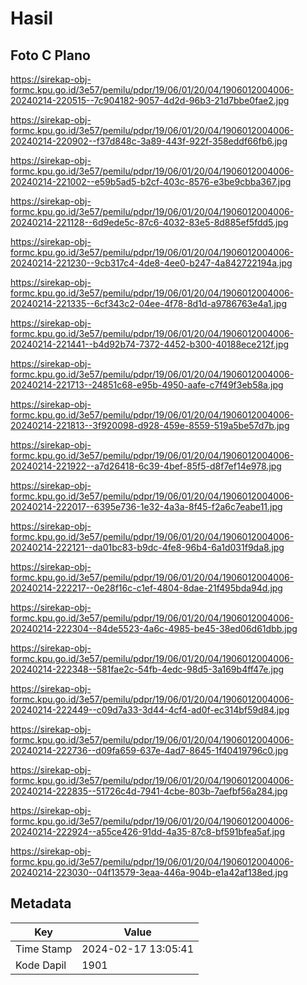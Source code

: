 # Hasil

## Foto C Plano

https://sirekap-obj-formc.kpu.go.id/3e57/pemilu/pdpr/19/06/01/20/04/1906012004006-20240214-220515--7c904182-9057-4d2d-96b3-21d7bbe0fae2.jpg

https://sirekap-obj-formc.kpu.go.id/3e57/pemilu/pdpr/19/06/01/20/04/1906012004006-20240214-220902--f37d848c-3a89-443f-922f-358eddf66fb6.jpg

https://sirekap-obj-formc.kpu.go.id/3e57/pemilu/pdpr/19/06/01/20/04/1906012004006-20240214-221002--e59b5ad5-b2cf-403c-8576-e3be9cbba367.jpg

https://sirekap-obj-formc.kpu.go.id/3e57/pemilu/pdpr/19/06/01/20/04/1906012004006-20240214-221128--6d9ede5c-87c6-4032-83e5-8d885ef5fdd5.jpg

https://sirekap-obj-formc.kpu.go.id/3e57/pemilu/pdpr/19/06/01/20/04/1906012004006-20240214-221230--9cb317c4-4de8-4ee0-b247-4a842722194a.jpg

https://sirekap-obj-formc.kpu.go.id/3e57/pemilu/pdpr/19/06/01/20/04/1906012004006-20240214-221335--6cf343c2-04ee-4f78-8d1d-a9786763e4a1.jpg

https://sirekap-obj-formc.kpu.go.id/3e57/pemilu/pdpr/19/06/01/20/04/1906012004006-20240214-221441--b4d92b74-7372-4452-b300-40188ece212f.jpg

https://sirekap-obj-formc.kpu.go.id/3e57/pemilu/pdpr/19/06/01/20/04/1906012004006-20240214-221713--24851c68-e95b-4950-aafe-c7f49f3eb58a.jpg

https://sirekap-obj-formc.kpu.go.id/3e57/pemilu/pdpr/19/06/01/20/04/1906012004006-20240214-221813--3f920098-d928-459e-8559-519a5be57d7b.jpg

https://sirekap-obj-formc.kpu.go.id/3e57/pemilu/pdpr/19/06/01/20/04/1906012004006-20240214-221922--a7d26418-6c39-4bef-85f5-d8f7ef14e978.jpg

https://sirekap-obj-formc.kpu.go.id/3e57/pemilu/pdpr/19/06/01/20/04/1906012004006-20240214-222017--6395e736-1e32-4a3a-8f45-f2a6c7eabe11.jpg

https://sirekap-obj-formc.kpu.go.id/3e57/pemilu/pdpr/19/06/01/20/04/1906012004006-20240214-222121--da01bc83-b9dc-4fe8-96b4-6a1d031f9da8.jpg

https://sirekap-obj-formc.kpu.go.id/3e57/pemilu/pdpr/19/06/01/20/04/1906012004006-20240214-222217--0e28f16c-c1ef-4804-8dae-21f495bda94d.jpg

https://sirekap-obj-formc.kpu.go.id/3e57/pemilu/pdpr/19/06/01/20/04/1906012004006-20240214-222304--84de5523-4a6c-4985-be45-38ed06d61dbb.jpg

https://sirekap-obj-formc.kpu.go.id/3e57/pemilu/pdpr/19/06/01/20/04/1906012004006-20240214-222348--581fae2c-54fb-4edc-98d5-3a169b4ff47e.jpg

https://sirekap-obj-formc.kpu.go.id/3e57/pemilu/pdpr/19/06/01/20/04/1906012004006-20240214-222449--c09d7a33-3d44-4cf4-ad0f-ec314bf59d84.jpg

https://sirekap-obj-formc.kpu.go.id/3e57/pemilu/pdpr/19/06/01/20/04/1906012004006-20240214-222736--d09fa659-637e-4ad7-8645-1f40419796c0.jpg

https://sirekap-obj-formc.kpu.go.id/3e57/pemilu/pdpr/19/06/01/20/04/1906012004006-20240214-222835--51726c4d-7941-4cbe-803b-7aefbf56a284.jpg

https://sirekap-obj-formc.kpu.go.id/3e57/pemilu/pdpr/19/06/01/20/04/1906012004006-20240214-222924--a55ce426-91dd-4a35-87c8-bf591bfea5af.jpg

https://sirekap-obj-formc.kpu.go.id/3e57/pemilu/pdpr/19/06/01/20/04/1906012004006-20240214-223030--04f13579-3eaa-446a-904b-e1a42af138ed.jpg


## Metadata

| Key        | Value               |
| ---------- | ------------------- |
| Time Stamp | 2024-02-17 13:05:41 |
| Kode Dapil | 1901                |



